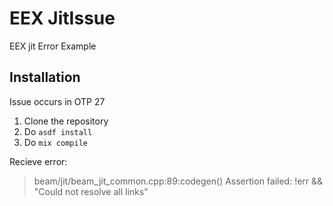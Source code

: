 # EEX JitIssue

EEX jit Error Example

## Installation

Issue occurs in OTP 27

1) Clone the repository
2) Do `asdf install`
3) Do `mix compile`

Recieve error:
> beam/jit/beam_jit_common.cpp:89:codegen() Assertion failed: !err && "Could not resolve all links"
